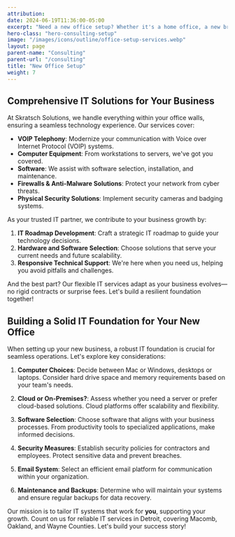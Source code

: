 ```yaml
---
attribution:
date: 2024-06-19T11:36:00-05:00
excerpt: "Need a new office setup? Whether it's a home office, a new branch, or a new business, we can help you setup your new office for success"
hero-class: "hero-consulting-setup"
image: "/images/icons/outline/office-setup-services.webp"
layout: page
parent-name: "Consulting"
parent-url: "/consulting"
title: "New Office Setup"
weight: 7
---
```


## Comprehensive IT Solutions for Your Business

At Skratsch Solutions, we handle everything within your office walls, ensuring a seamless technology experience. Our services cover:

- **VOIP Telephony**: Modernize your communication with Voice over Internet Protocol (VOIP) systems.
- **Computer Equipment**: From workstations to servers, we've got you covered.
- **Software**: We assist with software selection, installation, and maintenance.
- **Firewalls & Anti-Malware Solutions**: Protect your network from cyber threats.
- **Physical Security Solutions**: Implement security cameras and badging systems.

As your trusted IT partner, we contribute to your business growth by:

1. **IT Roadmap Development**: Craft a strategic IT roadmap to guide your technology decisions.
2. **Hardware and Software Selection**: Choose solutions that serve your current needs and future scalability.
3. **Responsive Technical Support**: We're here when you need us, helping you avoid pitfalls and challenges.

And the best part? Our flexible IT services adapt as your business evolves—no rigid contracts or surprise fees. Let's build a resilient foundation together!

## Building a Solid IT Foundation for Your New Office

When setting up your new business, a robust IT foundation is crucial for seamless operations. Let's explore key considerations:

1. **Computer Choices**: Decide between Mac or Windows, desktops or laptops. Consider hard drive space and memory requirements based on your team's needs.

2. **Cloud or On-Premises?**: Assess whether you need a server or prefer cloud-based solutions. Cloud platforms offer scalability and flexibility.

3. **Software Selection**: Choose software that aligns with your business processes. From productivity tools to specialized applications, make informed decisions.

4. **Security Measures**: Establish security policies for contractors and employees. Protect sensitive data and prevent breaches.

5. **Email System**: Select an efficient email platform for communication within your organization.

6. **Maintenance and Backups**: Determine who will maintain your systems and ensure regular backups for data recovery.

Our mission is to tailor IT systems that work for **you**, supporting your growth. Count on us for reliable IT services in Detroit, covering Macomb, Oakland, and Wayne Counties. Let's build your success story!
